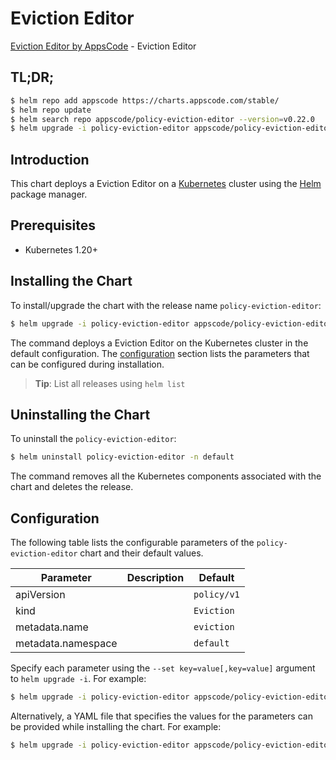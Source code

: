 # Eviction Editor

[Eviction Editor by AppsCode](https://appscode.com) - Eviction Editor

## TL;DR;

```bash
$ helm repo add appscode https://charts.appscode.com/stable/
$ helm repo update
$ helm search repo appscode/policy-eviction-editor --version=v0.22.0
$ helm upgrade -i policy-eviction-editor appscode/policy-eviction-editor -n default --create-namespace --version=v0.22.0
```

## Introduction

This chart deploys a Eviction Editor on a [Kubernetes](http://kubernetes.io) cluster using the [Helm](https://helm.sh) package manager.

## Prerequisites

- Kubernetes 1.20+

## Installing the Chart

To install/upgrade the chart with the release name `policy-eviction-editor`:

```bash
$ helm upgrade -i policy-eviction-editor appscode/policy-eviction-editor -n default --create-namespace --version=v0.22.0
```

The command deploys a Eviction Editor on the Kubernetes cluster in the default configuration. The [configuration](#configuration) section lists the parameters that can be configured during installation.

> **Tip**: List all releases using `helm list`

## Uninstalling the Chart

To uninstall the `policy-eviction-editor`:

```bash
$ helm uninstall policy-eviction-editor -n default
```

The command removes all the Kubernetes components associated with the chart and deletes the release.

## Configuration

The following table lists the configurable parameters of the `policy-eviction-editor` chart and their default values.

|     Parameter      | Description |        Default         |
|--------------------|-------------|------------------------|
| apiVersion         |             | <code>policy/v1</code> |
| kind               |             | <code>Eviction</code>  |
| metadata.name      |             | <code>eviction</code>  |
| metadata.namespace |             | <code>default</code>   |


Specify each parameter using the `--set key=value[,key=value]` argument to `helm upgrade -i`. For example:

```bash
$ helm upgrade -i policy-eviction-editor appscode/policy-eviction-editor -n default --create-namespace --version=v0.22.0 --set apiVersion=policy/v1
```

Alternatively, a YAML file that specifies the values for the parameters can be provided while
installing the chart. For example:

```bash
$ helm upgrade -i policy-eviction-editor appscode/policy-eviction-editor -n default --create-namespace --version=v0.22.0 --values values.yaml
```
